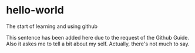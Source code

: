 # hello-world
The start of learning and using github

This sentence has been added here due to the request of the Github Guide.
Also it askes me to tell a bit about my self.
Actually, there's not much to say.
